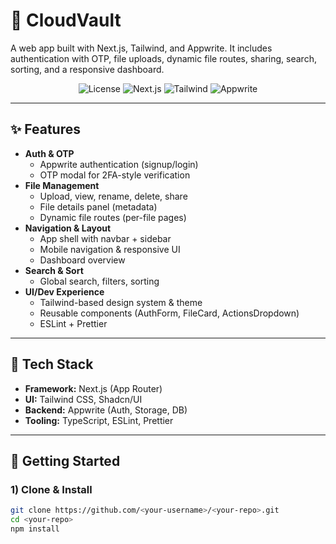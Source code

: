 # 📂 CloudVault

A web app built with Next.js, Tailwind, and Appwrite. It includes authentication with OTP, file uploads, dynamic file routes, sharing, search, sorting, and a responsive dashboard.

<p align="center">
  <img alt="License" src="https://img.shields.io/badge/license-MIT-blue.svg">
  <img alt="Next.js" src="https://img.shields.io/badge/Next.js-13%2B-black">
  <img alt="Tailwind" src="https://img.shields.io/badge/TailwindCSS-3.x-06B6D4">
  <img alt="Appwrite" src="https://img.shields.io/badge/Appwrite-Cloud%2FServer-F02E65">
</p>

---

## ✨ Features

- **Auth & OTP**
  - Appwrite authentication (signup/login)
  - OTP modal for 2FA-style verification
- **File Management**
  - Upload, view, rename, delete, share
  - File details panel (metadata)
  - Dynamic file routes (per-file pages)
- **Navigation & Layout**
  - App shell with navbar + sidebar
  - Mobile navigation & responsive UI
  - Dashboard overview
- **Search & Sort**
  - Global search, filters, sorting
- **UI/Dev Experience**
  - Tailwind-based design system & theme
  - Reusable components (AuthForm, FileCard, ActionsDropdown)
  - ESLint + Prettier

---

## 🧱 Tech Stack

- **Framework:** Next.js (App Router)
- **UI:** Tailwind CSS, Shadcn/UI
- **Backend:** Appwrite (Auth, Storage, DB)
- **Tooling:** TypeScript, ESLint, Prettier

---

## 🚀 Getting Started

### 1) Clone & Install
```bash
git clone https://github.com/<your-username>/<your-repo>.git
cd <your-repo>
npm install

